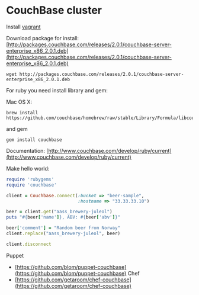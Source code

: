 # CouchBase cluster 

Install [vagrant](http://www.vagrantup.com/)

Download package for install: [http://packages.couchbase.com/releases/2.0.1/couchbase-server-enterprise_x86_2.0.1.deb](http://packages.couchbase.com/releases/2.0.1/couchbase-server-enterprise_x86_2.0.1.deb)

    wget http://packages.couchbase.com/releases/2.0.1/couchbase-server-enterprise_x86_2.0.1.deb

For ruby you need install library and gem:

Mac OS X: 
    
    brew install https://github.com/couchbase/homebrew/raw/stable/Library/Formula/libcouchbase.rb

and gem

    gem install couchbase

Documentation: [http://www.couchbase.com/develop/ruby/current](http://www.couchbase.com/develop/ruby/current)

Make hello world:

```ruby
require 'rubygems'
require 'couchbase'

client = Couchbase.connect(:bucket => "beer-sample",
                           :hostname => "33.33.33.10")

beer = client.get("aass_brewery-juleol")
puts "#{beer['name']}, ABV: #{beer['abv']}"

beer['comment'] = "Random beer from Norway"
client.replace("aass_brewery-juleol", beer)

client.disconnect
```    

Puppet 
- [https://github.com/blom/puppet-couchbase](https://github.com/blom/puppet-couchbase)
Chef
- [https://github.com/getaroom/chef-couchbase](https://github.com/getaroom/chef-couchbase)